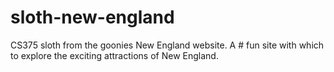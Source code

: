 # sloth-new-england
CS375 sloth from the goonies New England website.
A # fun site with which to explore the exciting attractions of New England.
